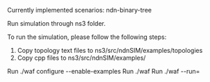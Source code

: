 Currently implemented scenarios: ndn-binary-tree



Run simulation through ns3 folder.

To run the simulation, please follow the following steps:

1) Copy topology text files to ns3/src/ndnSIM/examples/topologies
2) Copy cpp files to ns3/src/ndnSIM/examples/

Run ./waf configure --enable-examples
Run ./waf
Run ./waf --run=<scenario>

